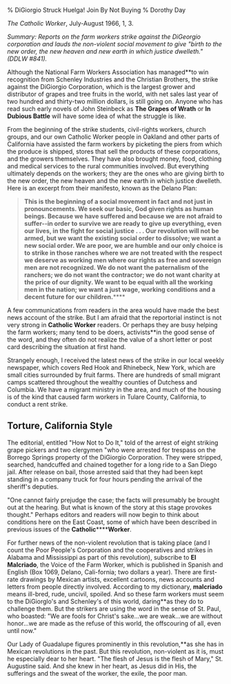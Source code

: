 % DiGiorgio Struck Huelga! Join By Not Buying
% Dorothy Day

*The Catholic Worker*, July-August 1966, 1, 3.

*Summary: Reports on the farm workers strike against the DiGeorgio
corporation and lauds the non-violent social movement to give "birth to
the new order, the new heaven and new earth in which justice dwelleth."
(DDLW \#841).*

Although the National Farm Workers Association has managed**to win
recognition from Schenley Industries and the Christian Brothers, the
strike against the DiGiorgio Corporation, which is the largest grower
and distributor of grapes and tree fruits in the world, with net sales
last year of two hundred and thirty-two million dollars, is still going
on. Anyone who has read such early novels of John Steinbeck as **The
Grapes of Wrath** or **In Dubious Battle** will have some idea of what
the struggle is like.

From the beginning of the strike students, civil-rights workers, church
groups, and our own Catholic Worker people in Oakland and other parts of
California have assisted the farm workers by picketing the piers from
which the produce is shipped, stores that sell the products of these
corporations, and the growers themselves. They have also brought money,
food, clothing and medical services to the rural communities involved.
But everything ultimately depends on the workers; they are the ones who
are giving birth to the new order, the new heaven and the new earth in
which justice dwelleth. Here is an excerpt from their manifesto, known
as the Delano Plan:

> **This is the beginning of a social movement in fact and not just in
> pronouncements. We seek our basic, God given rights as human beings.
> Because we have suffered and because we are not afraid to suffer--in
> order to survive we are ready to give up everything, even our lives,
> in the fight for social justice . . . Our revolution will not be
> armed, but we want the existing social order to dissolve; we want a
> new social order. We are poor, we are humble and our only choice is to
> strike in those ranches where we are not treated with the respect we
> deserve as working men where our rights as free and sovereign men are
> not recognized. We do not want the paternalism of the ranchers; we do
> not want the contractor; we do not want charity at the price of our
> dignity. We want to be equal with all the working men in the nation;
> we want a just wage, working conditions and a decent future for our
> children.******

A few communications from readers in the area would have made the best
news account of the strike. But I am afraid that the reportorial
instinct is not very strong in **Catholic Worker** readers. Or perhaps
they are busy helping the farm workers; many tend to be doers,
activists**in the good sense of the word, and they often do not realize
the value of a short letter or post card describing the situation at
first hand.

Strangely enough, I received the latest news of the strike in our local
weekly newspaper, which covers Red Hook and Rhinebeck, New York, which
are small cities surrounded by fruit farms. There are hundreds of small
migrant camps scattered throughout the wealthy counties of Dutchess and
Columbia. We have a migrant ministry in the area, and much of the
housing is of the kind that caused farm workers in Tulare County,
California, to conduct a rent strike.

Torture, California Style
-------------------------

The editorial, entitled "How Not to Do It," told of the arrest of eight
striking grape pickers and two clergymen "who were arrested for trespass
on the Borrego Springs property of the DiGiorgio Corporation. They were
stripped, searched, handcuffed and chained together for a long ride to a
San Diego jail. After release on bail, those arrested said that they had
been kept standing in a company truck for four hours pending the arrival
of the sheriff's deputies.

"One cannot fairly prejudge the case; the facts will presumably be
brought out at the hearing. But what is known of the story at this stage
provokes thought." Perhaps editors and readers will now begin to think
about conditions here on the East Coast, some of which have been
described in previous issues of the **Catholic********Worker**.

For further news of the non-violent revolution that is taking place (and
I count the Poor People's Corporation and the cooperatives and strikes
in Alabama and Mississippi as part of this revolution), subscribe to
**El Malcriado**, the Voice of the Farm Worker, which is published in
Spanish and English (Box 1069, Delano, Cali-fornia; two dollars a year).
There are first-rate drawings by Mexican artists, excellent cartoons,
news accounts and letters from people directly involved. According to my
dictionary, **malcriado** means ill-bred, rude, uncivil, spoiled. And so
these farm workers must seem to the DiGiorglo's and Schenley's of this
world, daring**as they do to challenge them. But the strikers are using
the word in the sense of St. Paul, who boasted: "We are fools for
Christ's sake…we are weak…we are without honor…we are made as the refuse
of this world, the offscouring of all, even until now."

Our Lady of Guadalupe figures prominently in this revolution,**as she
has in Mexican revolutions in the past. But this revolution, non-violent
as it is, must he especially dear to her heart. "The flesh of Jesus is
the flesh of Mary," St. Augustine said. And she knew in her heart, as
Jesus did in His, the sufferings and the sweat of the worker, the exile,
the poor man.
